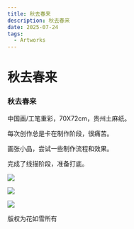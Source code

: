 ```yaml
---
title: 秋去春来
description: 秋去春来
date: 2025-07-24
tags:
  - Artworks
---
```

秋去春来
====

### 秋去春来

中国画/工笔重彩，70X72cm，贵州土麻纸。

每次创作总是卡在制作阶段，很痛苦。

画张小品，尝试一些制作流程和效果。

完成了线描阶段，准备打底。

[![](/img/08b340ca3305648464c8bbc22fee0d5b694a1d6d.jpg)](https://blogger.googleusercontent.com/img/b/R29vZ2xl/AVvXsEguN1RmqNCasTxksfXWouMnL659tbDEAnoQF0aDWwmXoo1iXiLWBFJojvSUZTqiUkVYecxVhSKwgVFeY-khBBsWRDrysZvosyw36y7Q_TlXL54herIvsrVa48bD3sErwEyOUcrun0CP2WYbPJTiZvyo6d2LrSddu1F_Rro-Hhq14qN2fE10mD2wJrUAT6Vl/s5028/IMG_20240610_143700.jpg)

[![](/img/b60ae56b4d28595cebd45cafdd1cd6af0f857e95.jpg)](https://blogger.googleusercontent.com/img/b/R29vZ2xl/AVvXsEigwn4NSG8YFuw2BeHaDZyVQriHzKKeNhIcuH9_Zc2W4GBEhwtn1Sg0fr3xMvL5brw8eVHaG8ioA94XjAHNVeCUNvarXSoEbNRATt4Al1A6svUUOMmP0gbaZubYocx93oDA9UW4cE454ssTZEliU6vEk7KbEaBbAqQhQSNVfUZOl4JbdSJPR7V0ySH5Qu3m/s6696/IMG_20240610_143806.jpg)

[![](/img/bbda8315f8dd150af02f6e20021aaf57d10d7303.jpg)](https://blogger.googleusercontent.com/img/b/R29vZ2xl/AVvXsEizNIh7qa3zG1Q01pBjoIGrEnEXr7lt3OBActEiSZ0tMfaACBMFKv0e3yOzRw9PTo1xria-xcW4rjiXwUiyAhWBb4ORtSjSSpgmFP3oQX9WP7yLG19CrhiTPhDg9xBJ0tq53hhI9X-CsoU8pH-zP1LQyycywtWCnFvMFNZXGoMsJ6BrS-o574xcvXpMir3R/s6216/IMG_20240610_143935.jpg)

版权为花如雪所有
